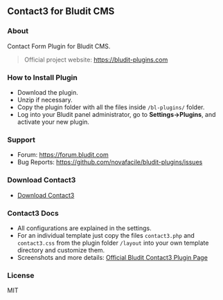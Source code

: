 ## Contact3 for Bludit CMS

### About

Contact Form Plugin for Bludit CMS.

> Official project website: https://bludit-plugins.com

### How to Install Plugin
- Download the plugin.
- Unzip if necessary.
- Copy the plugin folder with all the files inside `/bl-plugins/` folder.
- Log into your Bludit panel administrator, go to **Settings->Plugins**, and activate your new plugin.

### Support
- Forum: https://forum.bludit.com
- Bug Reports: https://github.com/novafacile/bludit-plugins/issues

### Download Contact3

- [Download Contact3](https://download.novafacile.com/bludit-plugins/contact3.zip)

### Contact3 Docs

- All configurations are explained in the settings.
- For an individual template just copy the files `contact3.php` and `contact3.css` from the plugin folder `/layout` into your own template directory and customize them.
- Screenshots and more details: [Official Bludit Contact3 Plugin Page](https://bludit-plugins.com#contact3)

### License
MIT
